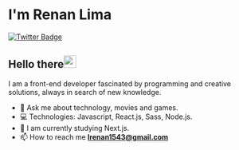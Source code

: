 # I'm Renan Lima

[![Twitter Badge](https://img.shields.io/twitter/url?color=%231CA0F1&label=%40_renan_654&logo=twitter&style=for-the-badge&url=https%3A%2F%2Ftwitter.com%2F_renan_654)](https://twitter.com/_renan_654)

## Hello there<img src="https://media.giphy.com/media/hvRJCLFzcasrR4ia7z/giphy.gif" width="25px"> 
I am a front-end developer fascinated by programming and creative solutions, always in search of new knowledge. 

- 💬 Ask me about technology, movies and games.
- 💻 Technologies: Javascript, React.js, Sass, Node.js.
- 🌱 I am currently studying Next.js.
- 📫 How to reach me **lrenan1543@gmail.com**
